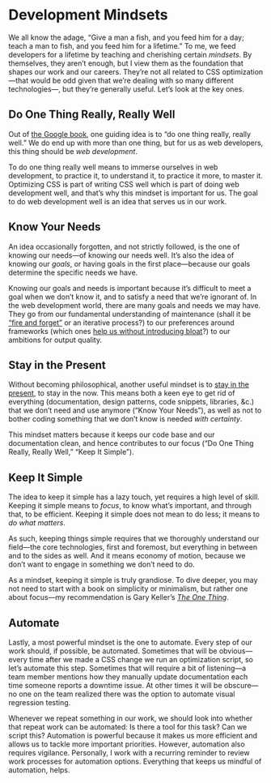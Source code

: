 # Development Mindsets

We all know the adage, “Give a man a fish, and you feed him for a day; teach a man to fish, and you feed him for a lifetime.” To me, we feed developers for a lifetime by teaching and cherishing certain _mindsets_. By themselves, they aren’t enough, but I view them as the foundation that shapes our work and our careers. They’re not all related to CSS optimization—that would be odd given that we’re dealing with so many different technologies—, but they’re generally useful. Let’s look at the key ones.

## Do One Thing Really, Really Well

Out of [the Google book](https://about.google/philosophy/), one guiding idea is to “do one thing really, really well.” We do end up with more than one thing, but for us as web developers, this thing should be _web development_.

To do one thing really well means to immerse ourselves in web development, to practice it, to understand it, to practice it more, to master it. Optimizing CSS is part of writing CSS well which is part of doing web development well, and that’s why this mindset is important for us. The goal to do web development well is an idea that serves us in our work.

## Know Your Needs

An idea occasionally forgotten, and not strictly followed, is the one of knowing our needs—of knowing our needs well. It’s also the idea of knowing our _goals_, or having goals in the first place—because our goals determine the specific needs we have.

Knowing our goals and needs is important because it’s difficult to meet a goal when we don’t know it, and to satisfy a need that we’re ignorant of. In the web development world, there are many goals and needs we may have. They go from our fundamental understanding of maintenance (shall it be [“fire and forget”](https://meiert.com/en/blog/fire-and-forget/) or an iterative process?) to our preferences around frameworks (which ones [help us without introducing bloat](https://www.oreilly.com/library/view/the-little-book/9781492048121/)?) to our ambitions for output quality.

## Stay in the Present

Without becoming philosophical, another useful mindset is to [stay in the present](https://meiert.com/en/blog/develop-for-what-is/), to stay in the now. This means both a keen eye to get rid of everything (documentation, design patterns, code snippets, libraries, &c.) that we don’t need and use anymore (“Know Your Needs”), as well as not to bother coding something that we don’t know is needed _with certainty_.

This mindset matters because it keeps our code base and our documentation clean, and hence contributes to our focus (“Do One Thing Really, Really Well,” “Keep It Simple”).

## Keep It Simple

The idea to keep it simple has a lazy touch, yet requires a high level of skill. Keeping it simple means to _focus_, to know what’s important, and through that, to be efficient. Keeping it simple does not mean to do less; it means to _do what matters_.

As such, keeping things simple requires that we thoroughly understand our field—the core technologies, first and foremost, but everything in between and to the sides as well. And it means economy of motion, because we don’t want to engage in something we don’t need to do.

As a mindset, keeping it simple is truly grandiose. To dive deeper, you may not need to start with a book on simplicity or minimalism, but rather one about focus—my recommendation is Gary Keller’s [_The One Thing_](https://www.the1thing.com/).

## Automate

Lastly, a most powerful mindset is the one to automate. Every step of our work should, if possible, be automated. Sometimes that will be obvious—every time after we made a CSS change we run an optimization script, so let’s automate this step. Sometimes that will require a bit of listening—a team member mentions how they manually update documentation each time someone reports a downtime issue. At other times it will be obscure—no one on the team realized there was the option to automate visual regression testing.

Whenever we repeat something in our work, we should look into whether that repeat work can be automated: Is there a tool for this task? Can we script this? Automation is powerful because it makes us more efficient and allows us to tackle more important priorities. However, automation also requires vigilance. Personally, I work with a recurring reminder to review work processes for automation options. Everything that keeps us mindful of automation, helps.